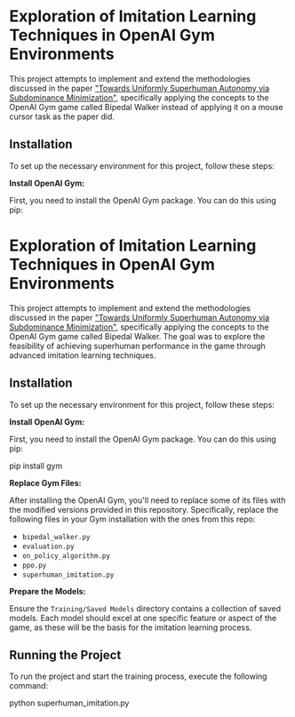 # Exploration of Imitation Learning Techniques in OpenAI Gym Environments

This project attempts to implement and extend the methodologies discussed in the paper ["Towards Uniformly Superhuman Autonomy via Subdominance Minimization"](https://proceedings.mlr.press/v162/ziebart22a/ziebart22a.pdf), specifically applying the concepts to the OpenAI Gym game called Bipedal Walker instead of applying it on a mouse cursor task as the paper did.

## Installation

To set up the necessary environment for this project, follow these steps:

**Install OpenAI Gym:**

   First, you need to install the OpenAI Gym package. You can do this using pip:

# Exploration of Imitation Learning Techniques in OpenAI Gym Environments

This project attempts to implement and extend the methodologies discussed in the paper ["Towards Uniformly Superhuman Autonomy via Subdominance Minimization"](https://proceedings.mlr.press/v162/ziebart22a/ziebart22a.pdf), specifically applying the concepts to the OpenAI Gym game called Bipedal Walker. The goal was to explore the feasibility of achieving superhuman performance in the game through advanced imitation learning techniques.

## Installation

To set up the necessary environment for this project, follow these steps:

**Install OpenAI Gym:**

   First, you need to install the OpenAI Gym package. You can do this using pip:

pip install gym


**Replace Gym Files:**

After installing the OpenAI Gym, you'll need to replace some of its files with the modified versions provided in this repository. Specifically, replace the following files in your Gym installation with the ones from this repo:

- `bipedal_walker.py`
- `evaluation.py`
- `on_policy_algorithm.py`
- `ppo.py`
- `superhuman_imitation.py`

**Prepare the Models:**

Ensure the `Training/Saved Models` directory contains a collection of saved models. Each model should excel at one specific feature or aspect of the game, as these will be the basis for the imitation learning process.

## Running the Project

To run the project and start the training process, execute the following command:

python superhuman_imitation.py



